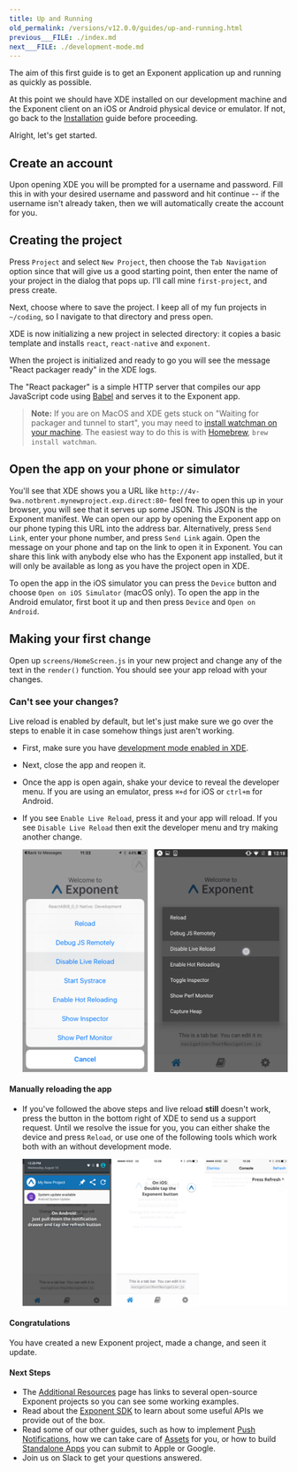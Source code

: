 ```yaml
---
title: Up and Running
old_permalink: /versions/v12.0.0/guides/up-and-running.html
previous___FILE: ./index.md
next___FILE: ./development-mode.md
---
```


The aim of this first guide is to get an Exponent application up and running as quickly as possible.

At this point we should have XDE installed on our development machine and the Exponent client on an iOS or Android physical device or emulator. If not, go back to the [Installation](../introduction/installation.html) guide before proceeding.

Alright, let's get started.

## Create an account

Upon opening XDE you will be prompted for a username and password. Fill this in with your desired username and password and hit continue -- if the username isn't already taken, then we will automatically create the account for you.

## Creating the project

Press `Project` and select `New Project`, then choose the `Tab Navigation` option since that will give us a good starting point, then enter the name of your project in the dialog that pops up. I'll call mine `first-project`, and press create.

Next, choose where to save the project. I keep all of my fun projects in `~/coding`, so I navigate to that directory and press open.

XDE is now initializing a new project in selected directory: it copies a basic template and installs `react`, `react-native` and `exponent`.

When the project is initialized and ready to go you will see the message "React packager ready" in the XDE logs.

The "React packager" is a simple HTTP server that compiles our app JavaScript code using [Babel](https://babeljs.io/) and serves it to the Exponent app.

> **Note:** If you are on MacOS and XDE gets stuck on "Waiting for packager and tunnel to start", you may need to [install watchman on your machine](https://facebook.github.io/watchman/docs/install.html#build-install). The easiest way to do this is with [Homebrew](http://brew.sh/), `brew install watchman`.

## Open the app on your phone or simulator

You'll see that XDE shows you a URL like `http://4v-9wa.notbrent.mynewproject.exp.direct:80`- feel free to open this up in your browser, you will see that it serves up some JSON. This JSON is the Exponent manifest. We can open our app by opening the Exponent app on our phone typing this URL into the address bar. Alternatively, press `Send Link`, enter your phone number, and press `Send Link` again. Open the message on your phone and tap on the link to open it in Exponent. You can share this link with anybody else who has the Exponent app installed, but it will only be available as long as you have the project open in XDE.

To open the app in the iOS simulator you can press the `Device` button and choose `Open on iOS Simulator` (macOS only). To open the app in the Android emulator, first boot it up and then press `Device` and `Open on Android`.

## Making your first change

Open up `screens/HomeScreen.js` in your new project and change any of the text in the `render()` function. You should see your app reload with your changes.

### Can't see your changes?

Live reload is enabled by default, but let's just make sure we go over the steps to enable it in case somehow things just aren't working.

-   First, make sure you have [development mode enabled in XDE](development-mode.html#development-mode).

-   Next, close the app and reopen it.

-   Once the app is open again, shake your device to reveal the developer menu. If you are using an emulator, press `⌘+d` for iOS or `ctrl+m` for Android.

-   If you see `Enable Live Reload`, press it and your app will reload. If you see `Disable Live Reload` then exit the developer menu and try making another change.

    [![In-app developer menu](./developer-menu.png)](/_images/developer-menu.png)

#### Manually reloading the app

-   If you've followed the above steps and live reload **still** doesn't work, press the button in the bottom right of XDE to send us a support request. Until we resolve the issue for you, you can either shake the device and press `Reload`, or use one of the following tools which work both with an without development mode.

    [![Refresh using Exponent buttons](./exponent-refresh.png)](/_images/exponent-refresh.png)

#### Congratulations

You have created a new Exponent project, made a change, and seen it update.

#### Next Steps

-   The [Additional Resources](../introduction/additional-resources.html#additional-resources) page has links to several open-source Exponent projects so you can see some working examples.
-   Read about the [Exponent SDK](../sdk/index.html#exponent-sdk) to learn about some useful APIs we provide out of the box.
-   Read some of our other guides, such as how to implement [Push Notifications](push-notifications.html#push-notifications), how we can take care of [Assets](preloading-and-caching-assets.html#all-about-assets) for you, or how to build [Standalone Apps](building-standalone-apps.html#building-standalone-apps) you can submit to Apple or Google.
-   Join us on Slack to get your questions answered.
